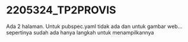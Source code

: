 # 2205324_TP2PROVIS
Ada 2 halaman. Untuk pubspec.yaml tidak ada dan untuk gambar web... sepertinya sudah ada hanya langkah untuk menampilkannya 
